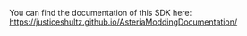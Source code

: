 You can find the documentation of this SDK here: https://justiceshultz.github.io/AsteriaModdingDocumentation/
